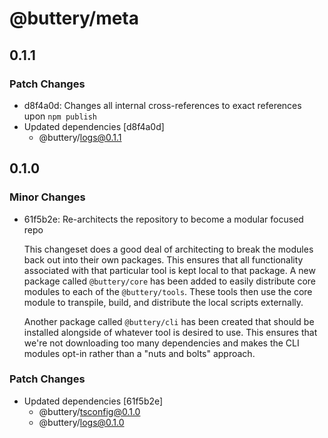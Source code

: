 # @buttery/meta

## 0.1.1

### Patch Changes

- d8f4a0d: Changes all internal cross-references to exact references upon `npm publish`
- Updated dependencies [d8f4a0d]
  - @buttery/logs@0.1.1

## 0.1.0

### Minor Changes

- 61f5b2e: Re-architects the repository to become a modular focused repo

  This changeset does a good deal of architecting to break the modules back out into their own packages. This ensures that all functionality associated with that particular tool is kept local to that package. A new package called `@buttery/core` has been added to easily distribute core modules to each of the `@buttery/tools`. These tools then use the core module to transpile, build, and distribute the local scripts externally.

  Another package called `@buttery/cli` has been created that should be installed alongside of whatever tool is desired to use. This ensures that we're not downloading too many dependencies and makes the CLI modules opt-in rather than a "nuts and bolts" approach.

### Patch Changes

- Updated dependencies [61f5b2e]
  - @buttery/tsconfig@0.1.0
  - @buttery/logs@0.1.0
